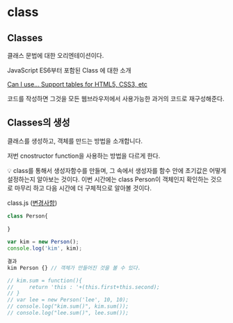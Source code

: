 # class

## Classes

클래스 문법에 대한 오리엔테이션이다.

JavaScript ES6부터 포함된 Class 에 대한 소개

[Can I use... Support tables for HTML5, CSS3, etc](https://caniuse.com/)

코드를 작성하면 그것을 모든 웹브라우저에서 사용가능한 과거의 코드로 재구성해준다. 

## Classes의 생성

클래스를 생성하고, 객체를 만드는 방법을 소개합니다.

저번 cnostructor function을 사용하는 방법을 다르게 한다. 

<aside>
💡 class를 통해서 생성자함수를 만들며, 그 속에서 생성자를 함수 안에 초기값은 어떻게 설정하는지 알아보는 것이다. 이번 시간에는 class Person이 객체인지 확인하는 것으로 마무리 하고 다음 시간에 더 구체적으로 알아볼 것이다.

</aside>

class.js ([변경사항](https://github.com/codingeverybody/javascript-object_oriented_programming/commit/40b9ea32b4af71f504855d1fb8cd251eeac6df46))

```jsx
class Person{
 
}
 
var kim = new Person();
console.log('kim', kim);
 
결과 
kim Person {} // 객체가 만들어진 것을 볼 수 있다. 

// kim.sum = function(){
//     return 'this : '+(this.first+this.second);
// }
// var lee = new Person('lee', 10, 10);
// console.log("kim.sum()", kim.sum());
// console.log("lee.sum()", lee.sum());
```